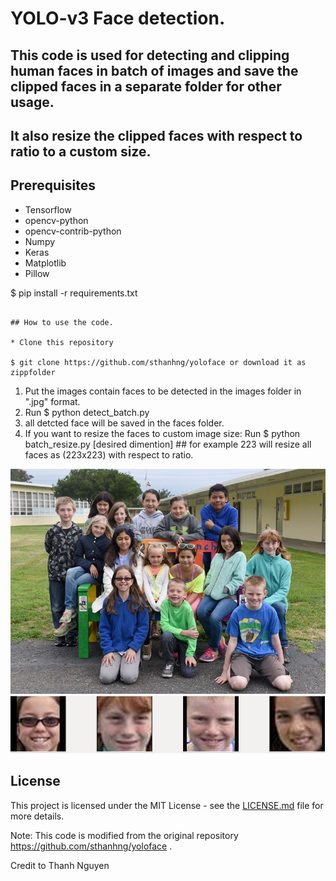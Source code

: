# YOLO-v3 Face detection. 

## This code is used for detecting and clipping human faces in batch of images and save the clipped faces in a separate folder for other usage.
## It also resize the clipped faces with respect to ratio to a custom size.


## Prerequisites

* Tensorflow
* opencv-python
* opencv-contrib-python
* Numpy
* Keras
* Matplotlib
* Pillow

$ pip install -r requirements.txt
```

## How to use the code.

* Clone this repository

$ git clone https://github.com/sthanhng/yoloface or download it as  zippfolder
```
1. Put the images contain faces to be detected in the images folder  in ".jpg" format.
2. Run   $ python detect_batch.py
3. all detcted face will be saved in the faces folder.
4. If you want to resize the faces to custom image size:
   Run $   python  batch_resize.py  [desired dimention]  ## for example 223 will resize all faces as (223x223) with respect to ratio.


![image1](/test1.jpg)
![clipped_faces](/1.png)

## License

This project is licensed under the MIT License - see the [LICENSE.md](LICENSE.md) file for more details.


Note:
This code is modified from the original repository https://github.com/sthanhng/yoloface .

Credit to Thanh Nguyen
